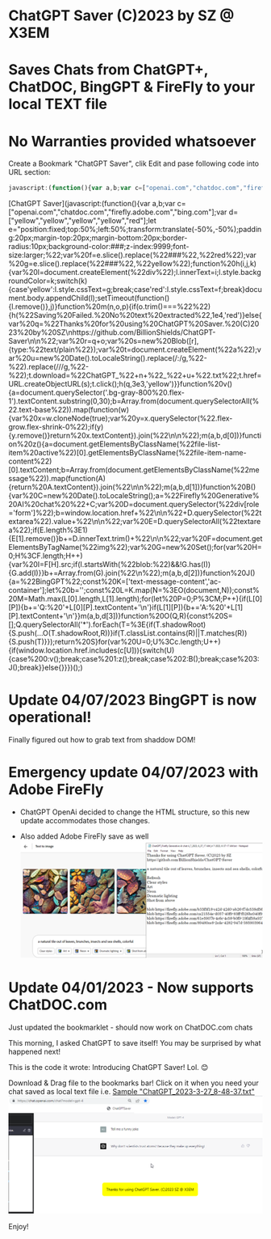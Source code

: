 
# ChatGPT Saver (C)2023 by SZ @ X3EM
# Saves Chats from ChatGPT+, ChatDOC, BingGPT & FireFly to your local TEXT file
# No Warranties provided whatsoever 

Create a Bookmark "ChatGPT Saver", clik Edit and pase following code into URL section: 


```js
javascript:(function(){var a,b;var c=["openai.com","chatdoc.com","firefly.adobe.com","bing.com"];var d=["yellow","yellow","yellow","yellow","red"];let e="position:fixed;top:50%;left:50%;transform:translate(-50%,-50%);padding:20px;margin-top:20px;margin-bottom:20px;border-radius:10px;background-color:###;z-index:9999;font-size:larger;";var f=e.slice().replace("###","red");var g=e.slice().replace("###","yellow");function h(i,j,k){var l=document.createElement("div");l.innerText=i;l.style.backgroundColor=k;switch(k){case'yellow':l.style.cssText=g;break;case'red':l.style.cssText=f;break;}document.body.appendChild(l);setTimeout(function(){l.remove()},j)}function m(n,o,p){if(o.trim()===""){h("Saving Failed. No text extracted",1e4,'red')}else{var q="Thanks for using ChatGPT Saver. (C)2023 by SZ\nhttps://github.com/BillionShields/ChatGPT-Saver\n\n";var r=q+o;var s=new Blob([r],{type:"text/plain"});var t=document.createElement("a");var u=new Date().toLocaleString().replace(/:/g,"-").replace(/\//g,"-");t.download="ChatGPT_"+n+"_"+u+".txt";t.href=URL.createObjectURL(s);t.click();h(q,3e3,'yellow')}}function v(){a=document.querySelector('.bg-gray-800 .flex-1').textContent.substring(0,30);b=Array.from(document.querySelectorAll(".text-base")).map(function(w){var x=w.cloneNode(true);var y=x.querySelector(".flex-grow.flex-shrink-0");if(y){y.remove()}return x.textContent}).join("\n\n");m(a,b,d[0])}function z(){a=document.getElementsByClassName("file-list-item active")[0].getElementsByClassName("file-item-name-content")[0].textContent;b=Array.from(document.getElementsByClassName("message")).map(function(A){return A.textContent}).join("\n\n");m(a,b,d[1])}function B(){var C=new Date().toLocaleString();a="Firefly Generative AI chat "+C;var D=document.querySelector("div[role='form']");b=window.location.href+"\n\n"+D.querySelector("textarea").value+"\n\n";var E=D.querySelectorAll("textarea");if(E.length>1){E[1].remove()}b+=D.innerText.trim()+"\n\n";var F=document.getElementsByTagName("img");var G=new Set();for(var H=0;H<F.length;H++){var I=F[H].src;if(I.startsWith("blob:")&&!G.has(I)){G.add(I)}}b+=Array.from(G).join("\n");m(a,b,d[2])}function J(){a="BingGPT";const K=['text-message-content','ac-container'];let b='';const L=K.map(N=>O(document,N));const M=Math.max(L[0].length,L[1].length);for(let P=0;P<M;P++){if(L[0][P]){b+='Q: '+L[0][P].textContent+'\n'}if(L[1][P]){b+='A: '+L[1][P].textContent+'\n'}}m(a,b,d[3])}function O(Q,R){const S=[];Q.querySelectorAll('*').forEach(T=>{if(T.shadowRoot){S.push(...O(T.shadowRoot,R))}if(T.classList.contains(R)||T.matches(R)){S.push(T)}});return S}for(var U=0;U<c.length;U++){if(window.location.href.includes(c[U])){switch(U){case 0:v();break;case 1:z();break;case 2:B();break;case 3:J();break;}}else{}}})();

```

[ChatGPT Saver](javascript:(function(){var a,b;var c=["openai.com","chatdoc.com","firefly.adobe.com","bing.com"];var d=["yellow","yellow","yellow","yellow","red"];let e="position:fixed;top:50%;left:50%;transform:translate(-50%,-50%);padding:20px;margin-top:20px;margin-bottom:20px;border-radius:10px;background-color:###;z-index:9999;font-size:larger;%22;var%20f=e.slice().replace(%22###%22,%22red%22);var%20g=e.slice().replace(%22###%22,%22yellow%22);function%20h(i,j,k){var%20l=document.createElement(%22div%22);l.innerText=i;l.style.backgroundColor=k;switch(k){case'yellow':l.style.cssText=g;break;case'red':l.style.cssText=f;break}document.body.appendChild(l);setTimeout(function(){l.remove()},j)}function%20m(n,o,p){if(o.trim()===%22%22){h(%22Saving%20Failed.%20No%20text%20extracted%22,1e4,'red')}else{var%20q=%22Thanks%20for%20using%20ChatGPT%20Saver.%20(C)2023%20by%20SZ\nhttps://github.com/BillionShields/ChatGPT-Saver\n\n%22;var%20r=q+o;var%20s=new%20Blob([r],{type:%22text/plain%22});var%20t=document.createElement(%22a%22);var%20u=new%20Date().toLocaleString().replace(/:/g,%22-%22).replace(/\//g,%22-%22);t.download=%22ChatGPT_%22+n+%22_%22+u+%22.txt%22;t.href=URL.createObjectURL(s);t.click();h(q,3e3,'yellow')}}function%20v(){a=document.querySelector('.bg-gray-800%20.flex-1').textContent.substring(0,30);b=Array.from(document.querySelectorAll(%22.text-base%22)).map(function(w){var%20x=w.cloneNode(true);var%20y=x.querySelector(%22.flex-grow.flex-shrink-0%22);if(y){y.remove()}return%20x.textContent}).join(%22\n\n%22);m(a,b,d[0])}function%20z(){a=document.getElementsByClassName(%22file-list-item%20active%22)[0].getElementsByClassName(%22file-item-name-content%22)[0].textContent;b=Array.from(document.getElementsByClassName(%22message%22)).map(function(A){return%20A.textContent}).join(%22\n\n%22);m(a,b,d[1])}function%20B(){var%20C=new%20Date().toLocaleString();a=%22Firefly%20Generative%20AI%20chat%20%22+C;var%20D=document.querySelector(%22div[role='form']%22);b=window.location.href+%22\n\n%22+D.querySelector(%22textarea%22).value+%22\n\n%22;var%20E=D.querySelectorAll(%22textarea%22);if(E.length%3E1){E[1].remove()}b+=D.innerText.trim()+%22\n\n%22;var%20F=document.getElementsByTagName(%22img%22);var%20G=new%20Set();for(var%20H=0;H%3CF.length;H++){var%20I=F[H].src;if(I.startsWith(%22blob:%22)&&!G.has(I)){G.add(I)}}b+=Array.from(G).join(%22\n%22);m(a,b,d[2])}function%20J(){a=%22BingGPT%22;const%20K=['text-message-content','ac-container'];let%20b='';const%20L=K.map(N=%3EO(document,N));const%20M=Math.max(L[0].length,L[1].length);for(let%20P=0;P%3CM;P++){if(L[0][P]){b+='Q:%20'+L[0][P].textContent+'\n'}if(L[1][P]){b+='A:%20'+L[1][P].textContent+'\n'}}m(a,b,d[3])}function%20O(Q,R){const%20S=[];Q.querySelectorAll('*').forEach(T=%3E{if(T.shadowRoot){S.push(...O(T.shadowRoot,R))}if(T.classList.contains(R)||T.matches(R)){S.push(T)}});return%20S}for(var%20U=0;U%3Cc.length;U++){if(window.location.href.includes(c[U])){switch(U){case%200:v();break;case%201:z();break;case%202:B();break;case%203:J();break}}else{}}})();)


# Update 04/07/2023 BingGPT is now operational!
Finally figured out how to grab text from shaddow DOM! 

# Emergency update 04/07/2023 with Adobe FireFly 
- ChatGPT OpenAi decided to change the HTML structure, so this new update accommodates those changes.

- Also added Adobe FireFly save as well
![Firefly Support](FireFLySupport.png)

# Update 04/01/2023 - Now supports ChatDOC.com
Just updated the bookmarklet - should now work on ChatDOC.com chats

This morning, I asked ChatGPT to save itself! 
You may be surprised by what happened next! 

This is the code it wrote: Introducing ChatGPT Saver! Lol. 😊 


Download & Drag file to the bookmarks bar! 
Click on it when you need your chat saved as local text file i.e.  [Sample "ChatGPT_2023-3-27_8-48-37.txt" ](ChatGPT_2023-3-27_8-48-37.txt)
![ChatGPT Saver Screenshot](ChatGPTSaverScr.png)



Enjoy!
